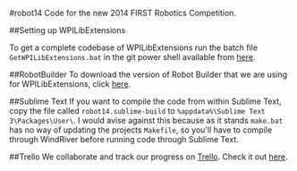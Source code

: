#robot14
Code for the new 2014 FIRST Robotics Competition.

##Setting up WPILibExtensions

To get a complete codebase of WPILibExtensions run the batch file `GetWPILibExtensions.bat` in the git power shell available from [here](https://windows.github.com).

##RobotBuilder
To download the version of Robot Builder that we are using for WPILibExtensions, click [here](http://evinugur.com/RobotBuilderWPILibExtensions.jar).

##Sublime Text
If you want to compile the code from within Sublime Text, copy the file called `robot14.sublime-build` to `%appdata%\Sublime Text 3\Packages\User\`. I would avise against this because as it stands `make.bat` has no way of updating the projects `Makefile`, so you'll have to compile through WindRiver before running code through Sublime Text.

##Trello
We collaborate and track our progress on <a href = "https://Trello.com">Trello</a>. Check it out <a href = "https://trello.com/b/HWx0Nqct/1073-software">here</a>.